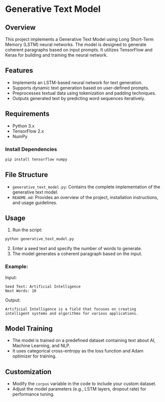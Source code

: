# Generative Text Model

## Overview
This project implements a Generative Text Model using Long Short-Term Memory (LSTM) neural networks. The model is designed to generate coherent paragraphs based on input prompts. It utilizes TensorFlow and Keras for building and training the neural network.

## Features
- Implements an LSTM-based neural network for text generation.
- Supports dynamic text generation based on user-defined prompts.
- Preprocesses textual data using tokenization and padding techniques.
- Outputs generated text by predicting word sequences iteratively.

## Requirements
- Python 3.x
- TensorFlow 2.x
- NumPy

### Install Dependencies
```bash
pip install tensorflow numpy
```

## File Structure
- `generative_text_model.py`: Contains the complete implementation of the generative text model.
- `README.md`: Provides an overview of the project, installation instructions, and usage guidelines.

## Usage
1. Run the script:
```bash
python generative_text_model.py
```
2. Enter a seed text and specify the number of words to generate.
3. The model generates a coherent paragraph based on the input.

### Example:
Input:
```
Seed Text: Artificial Intelligence
Next Words: 10
```
Output:
```
Artificial Intelligence is a field that focuses on creating intelligent systems and algorithms for various applications.
```

## Model Training
- The model is trained on a predefined dataset containing text about AI, Machine Learning, and NLP.
- It uses categorical cross-entropy as the loss function and Adam optimizer for training.

## Customization
- Modify the `corpus` variable in the code to include your custom dataset.
- Adjust the model parameters (e.g., LSTM layers, dropout rate) for performance tuning.



